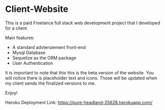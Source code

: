# Client-Website

This is a paid Freelance full stack web development project that I developed for a client.

Main features:
- A standard advtersiement front-end
- Mysql Database
- Sequelize as the ORM package
- User Authentication

It is important to note that this this is the beta version of the website. You will notice there is placeholder text and icons. Those will be updated when my client sends the finalized versions to me.

Enjoy!

Heroku Deployment Link: https://pure-headland-25628.herokuapp.com/

